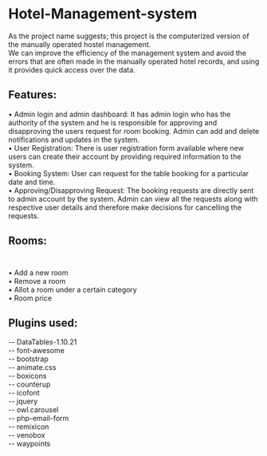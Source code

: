 # Hotel-Management-system

As the project name suggests; this project is the computerized version of the manually operated hostel management. <br>
We can improve the efficiency of the management system and avoid the errors that are often made in the manually operated hotel records, and using it provides quick access over the data.<br>

## Features:
•	Admin login and admin dashboard: It has admin login who has the authority of the system and he is responsible for approving and disapproving the users request for room booking. Admin can add and delete notifications and updates in the system.<br>
•	User Registration: There is user registration form available where new users can create their account by providing required information to the system.<br>
•	Booking System: User can request for the table booking for a particular date and time.<br>
•	Approving/Disapproving Request: The booking requests are directly sent to admin account by the system. Admin can view all the requests along with respective user details and therefore make decisions for cancelling the requests.<br>

## Rooms:<br><br>
•	Add a new room <br>
•	Remove a room<br>
•	Allot a room under a certain category <br>
•	Room price


## Plugins used:
-- DataTables-1.10.21 <br>
-- font-awesome <br>
-- bootstrap <br>
-- animate.css <br>
-- boxicons <br>
-- counterup <br>
-- icofont <br>
-- jquery <br>
-- owl.carousel <br>
-- php-email-form <br>
-- remixicon <br>
-- venobox <br>
-- waypoints <br>
